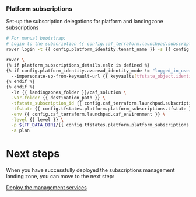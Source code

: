 
### Platform subscriptions
Set-up the subscription delegations for platform and landingzone subscriptions

```bash
# For manual bootstrap:
# Login to the subscription {{ config.caf_terraform.launchpad.subscription_name }} with the user {{ config.caf_terraform.billing_subscription_role_delegations.azuread_user_ea_account_owner }}
rover login -t {{ config.platform_identity.tenant_name }} -s {{ config.caf_terraform.launchpad.subscription_id }}

rover \
{% if platform_subscriptions_details.eslz is defined %}
{% if config.platform_identity.azuread_identity_mode != "logged_in_user" %}
  --impersonate-sp-from-keyvault-url {{ keyvaults[tfstate_object.identity_aad_key].vault_uri }} \
{% endif %}
{% endif %}
  -lz {{ landingzones_folder }}/caf_solution \
  -var-folder {{ destination_path }} \
  -tfstate_subscription_id {{ config.caf_terraform.launchpad.subscription_id }} \
  -tfstate {{ config.tfstates.platform.platform_subscriptions.tfstate }} \
  -env {{ config.caf_terraform.launchpad.caf_environment }} \
  -level {{ level }} \
  -p ${TF_DATA_DIR}/{{ config.tfstates.platform.platform_subscriptions.tfstate }}.tfplan \
  -a plan

```


# Next steps

When you have successfully deployed the subscriptions management landing zone, you can move to the next step:

[Deploy the management services](../../level1/management/readme.md)